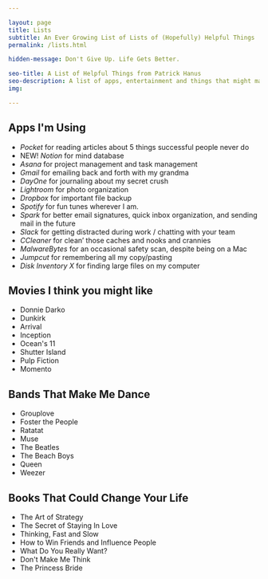 ```yaml
---

layout: page
title: Lists
subtitle: An Ever Growing List of Lists of (Hopefully) Helpful Things
permalink: /lists.html

hidden-message: Don't Give Up. Life Gets Better.

seo-title: A List of Helpful Things from Patrick Hanus
seo-description: A list of apps, entertainment and things that might make life more interesting for you. Feel free to share with your friends, family, and enemies.
img:

---
```


## Apps I'm Using

- *Pocket* for reading articles about 5 things successful people never do
- NEW! *Notion* for mind database
- *Asana* for project management and task management
- *Gmail* for emailing back and forth with my grandma
- *DayOne* for journaling about my secret crush
- *Lightroom* for photo organization
- *Dropbox* for important file backup
- *Spotify* for fun tunes wherever I am.
- *Spark* for better email signatures, quick inbox organization, and sending mail in the future
- *Slack* for getting distracted during work / chatting with your team
- *CCleaner* for clean’ those caches and nooks and crannies
- *MalwareBytes* for an occasional safety scan, despite being on a Mac
- *Jumpcut* for remembering all my copy/pasting
- *Disk Inventory X* for finding large files on my computer

## Movies I think you might like

- Donnie Darko
- Dunkirk
- Arrival
- Inception
- Ocean's 11
- Shutter Island
- Pulp Fiction
- Momento

## Bands That Make Me Dance

- Grouplove
- Foster the People
- Ratatat
- Muse
- The Beatles
- The Beach Boys
- Queen
- Weezer


## Books That Could Change Your Life

- The Art of Strategy
- The Secret of Staying In Love
- Thinking, Fast and Slow
- How to Win Friends and Influence People
- What Do You Really Want?
- Don't Make Me Think
- The Princess Bride
